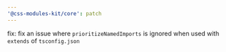 ```yaml
---
'@css-modules-kit/core': patch
---
```


fix: fix an issue where `prioritizeNamedImports` is ignored when used with `extends` of `tsconfig.json`
